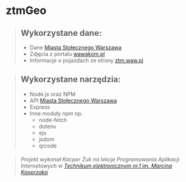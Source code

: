 # ztmGeo

>## Wykorzystane dane:
> * Dane [Miasta Stołecznego Warszawa](1)
> * Zdjęcia z portalu [wawakom.pl](http://wawakom.pl)
> * Informacje o pojazdach ze strony [ztm.waw.pl](https://www.ztm.waw.pl/baza-danych-pojazdow/)

>## Wykorzystane narzędzia:
>  * Node.js oraz NPM
>  * API [Miasta Stołecznego Warszawa](1)
>  * Express
>  * Inne moduły npm np.
>    * node-fetch
>    * dotenv
>    * ejs
>    * jsdom
>    * qrcode

[1]: https://api.um.warszawa.pl/


> ###### Projekt wykonał *Kacper Żuk* na lekcje Programowania Aplikacji Internetowych w [Technikum elektronicznym nr.1 im. Marcina Kasprzaka](https://kasprzak.edu.pl)
